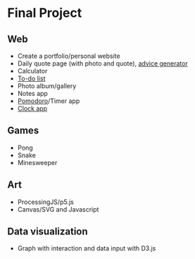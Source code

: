 # Final Project

## Web

- Create a portfolio/personal website
- Daily quote page (with photo and
  quote), [advice generator](https://www.frontendmentor.io/challenges/advice-generator-app-QdUG-13db)
- Calculator
- [To-do list](https://www.frontendmentor.io/challenges/todo-app-Su1_KokOW)
- Photo album/gallery
- Notes app
- [Pomodoro](https://www.frontendmentor.io/challenges/pomodoro-app-KBFnycJ6G)/Timer app
- [Clock app](https://www.frontendmentor.io/challenges/clock-app-LMFaxFwrM)

## Games

- Pong
- Snake
- Minesweeper

## Art

- ProcessingJS/p5.js
- Canvas/SVG and Javascript

## Data visualization

- Graph with interaction and data input with D3.js
